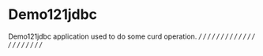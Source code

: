 # Demo121jdbc
Demo121jdbc application used to do some curd operation.
*/
/
/
/
/
/
/
/
/
/
/
/
/
/
/
/
/
/
/
/
/*
